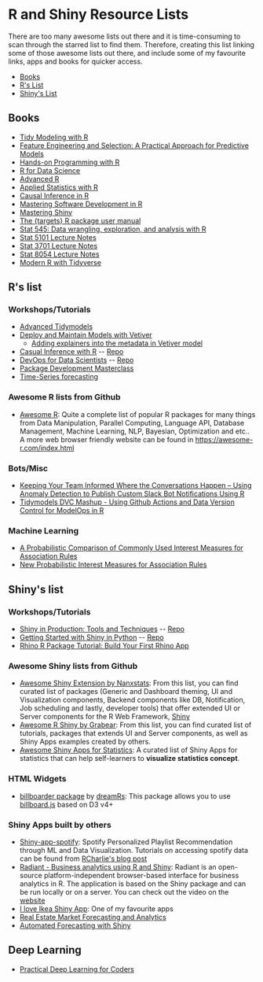 # R and Shiny Resource Lists

There are too many awesome lists out there and it is time-consuming to scan through the starred list to find them. Therefore, creating this list linking some of those awesome lists out there, and include some of my favourite links, apps and books for quicker access.

* [Books](#Books)
* [R's List](#R's-list)
* [Shiny's List](#Shiny's-list)

## Books

* [Tidy Modeling with R](https://www.tmwr.org/)
* [Feature Engineering and Selection: A Practical Approach for Predictive Models](https://bookdown.org/max/FES/)
* [Hands-on Programming with R](https://rstudio-education.github.io/hopr/)
* [R for Data Science](https://r4ds.hadley.nz/)
* [Advanced R](https://adv-r.hadley.nz/index.html)
* [Applied Statistics with R](https://book.stat420.org/)
* [Causal Inference in R](https://www.r-causal.org/)
* [Mastering Software Development in R](https://bookdown.org/rdpeng/RProgDA/)
* [Mastering Shiny](https://mastering-shiny.org)
* [The {targets} R package user manual](https://books.ropensci.org/targets/)
* [Stat 545: Data wrangling, exploration, and analysis with R](https://stat545.com/)
* [Stat 5101 Lecture Notes](http://www.stat.umn.edu/geyer/5101/notes/)
* [Stat 3701 Lecture Notes](http://www.stat.umn.edu/geyer/3701/notes/)
* [Stat 8054 Lecture Notes](http://www.stat.umn.edu/geyer/8054/notes/)
* [Modern R with Tidyverse](https://b-rodrigues.github.io/modern_R/)

## R's list

### Workshops/Tutorials

* [Advanced Tidymodels](https://workshops.tidymodels.org/)
* [Deploy and Maintain Models with Vetiver](https://posit-conf-2023.github.io/vetiver/)
  * [Adding explainers into the metadata in Vetiver model](https://github.com/juliasilge/vetiverdemo/blob/main/attrition-explain/fairness-metrics.qmd)
* [Casual Inference with R](https://r-causal.github.io/causal_workshop_website/) -- [Repo](https://github.com/r-causal/causal_inference_r_workshop)
* [DevOps for Data Scientists](https://posit-conf-2023.github.io/devops/) -- [Repo](https://github.com/posit-conf-2023/devops)
* [Package Development Masterclass](https://github.com/posit-conf-2023/pkg-dev-masterclass)
* [Time-Series forecasting](https://posit-conf-2023.github.io/forecasting/)

### Awesome R lists from Github

* [Awesome R](https://github.com/qinwf/awesome-r/): Quite a complete list of popular R packages for many things from Data Manipulation, Parallel Computing, Language API, Database Management, Machine Learning, NLP, Bayesian, Optimization and etc.. A more web browser friendly website can be found in https://awesome-r.com/index.html

### Bots/Misc

* [Keeping Your Team Informed Where the Conversations Happen – Using Anomaly Detection to Publish Custom Slack Bot Notifications Using R](https://mmdatasci.com/portfolio-item/building-a-slack-bot-with-r/)
* [Tidymodels DVC Mashup - Using Github Actions and Data Version Control for ModelOps in R](https://loppsided.blog/posts/2020-10-26-tidymodels-dvc-mashup/)

### Machine Learning
* [A Probabilistic Comparison of Commonly Used Interest Measures for Association Rules](https://mhahsler.github.io/arules/docs/measures)
* [New Probabilistic Interest Measures for Association Rules](https://arxiv.org/pdf/0803.0966.pdf)

## Shiny's list

### Workshops/Tutorials

* [Shiny in Production: Tools and Techniques](https://posit-conf-2023.github.io/shiny-r-prod/) -- [Repo](https://github.com/posit-conf-2023/shiny-r-prod)
* [Getting Started with Shiny in Python](https://posit-dev.github.io/shiny-python-workshop-2023/) -- [Repo](https://github.com/posit-dev/shiny-python-workshop-2023)
* [Rhino R Package Tutorial: Build Your First Rhino App](https://appsilon.com/rhino-r-package-tutorial/)

### Awesome Shiny lists from Github

* [Awesome Shiny Extension by Nanxstats](https://github.com/nanxstats/awesome-shiny-extensions): From this list, you can find curated list of packages (Generic and Dashboard theming, UI and Visualization components, Backend components like DB, Notification, Job scheduling and lastly, developer tools) that offer extended UI or Server components for the R Web Framework, [Shiny](https://shiny.rstudio.com/)
* [Awesome R Shiny by Grabear](https://github.com/grabear/awesome-rshiny): From this list, you can find curated list of tutorials, packages that extends UI and Server components, as well as Shiny Apps examples created by others.
* [Awesome Shiny Apps for Statistics](https://github.com/huyingjie/Awesome-shiny-apps-for-statistics): A curated list of Shiny Apps for statistics that can help self-learners to **visualize statistics concept**.

### HTML Widgets

* [billboarder package](https://github.com/dreamRs/billboarder) by [dreamRs](https://github.com/dreamRs): This package allows you to use [billboard.js](https://naver.github.io/billboard.js/) based on D3 v4+

### Shiny Apps built by others

* [Shiny-app-spotify](https://github.com/joelcponte/shiny-app-spotify): Spotify Personalized Playlist Recommendation through ML and Data Visualization. Tutorials on accessing spotify data can be found from [RCharlie's blog post](https://www.rcharlie.com/post/fitter-happier/)
* [Radiant - Business analytics using R and Shiny](https://github.com/radiant-rstats/radiant): Radiant is an open-source platform-independent browser-based interface for business analytics in R. The application is based on the Shiny package and can be run locally or on a server. You can check out the video on the [website](https://radiant-rstats.github.io/docs/)
* [I love Ikea Shiny App](https://github.com/longhowlam/I_LOVE_IKEA_SHINY_APP): One of my favourite apps
* [Real Estate Market Forecasting and Analytics](https://github.com/ScientAnalytics/shinyHome)
* [Automated Forecasting with Shiny](https://github.com/pmaier1971/AutomatedForecastingWithShiny)

## Deep Learning

* [Practical Deep Learning for Coders](https://course.fast.ai/)
